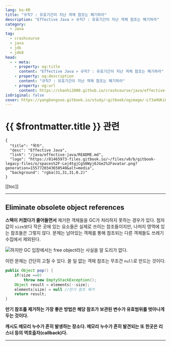 ```yaml
---
lang: ko-KR
title: "규칙7 : 유효기간이 지난 객체 참조는 폐기하라"
description: "Effective Java > 규칙7 : 유효기간이 지난 객체 참조는 폐기하라"
category: 
  - Java
tag: 
  - crashcourse
  - java
  - jdk
  - jdk8
head:
  - - meta:
    - property: og:title
      content: "Effective Java > 규칙7 : 유효기간이 지난 객체 참조는 폐기하라"
    - property: og:description
      content: "규칙7 : 유효기간이 지난 객체 참조는 폐기하라"
    - property: og:url
      content: https://chanhi2000.github.io/crashcourse/java/effective-java/07.html
isOriginal: false
cover: https://yangbongsoo.gitbook.io/study/~gitbook/ogimage/-Lf3aHUKi8T1aUZM7Y49
---
```


# {{ $frontmatter.title }} 관련

```component VPCard
{
  "title": "목차",
  "desc": "Effective Java",
  "link": "/java/effective-java/README.md",
  "logo": "https://81465973-files.gitbook.io/~/files/v0/b/gitbook-legacy-files/o/spaces%2F-Lej4tgjCgS0Wyj6JGe2%2Favatar.png?generation=1557720343650540&alt=media",
  "background": "rgba(31,31,31,0.2)"
}
```

[[toc]]

---

<SiteInfo
  name="객체의 생성과 삭제 | 양봉수 블로그"
  desc="객체를 만들어야하는 시점과 그 방법, 객체 생성을 피해야 하는 경우와 그 방법, 적절한 순간에 객체가 삭제되도록 보장하는 방법, 그리고 삭제 전에 반드시 이루어져야 하는 청소 작업들을 관리하는 방법을 살펴본다."
  url="https://yangbongsoo.gitbook.io/study/effective-java/creating_and_destroying_objects"
  logo="https://81465973-files.gitbook.io/~/files/v0/b/gitbook-legacy-files/o/spaces%2F-Lej4tgjCgS0Wyj6JGe2%2Favatar.png?generation=1557720343650540&alt=media"
  preview="https://yangbongsoo.gitbook.io/study/~gitbook/ogimage/-Lf3aHUKi8T1aUZM7Y49"/>

## Eliminate obsolete object references

**스택이 커졌다가 줄어들면서** 제거한 객체들을 GC가 처리하지 못하는 경우가 있다. 첨자 값이 `size`보다 작은 곳에 있는 요소들은 실제로 쓰이는 참조들이지만, 나머지 영역에 있는 참조들은 그렇지 않다. 문제는 남아있는 객체를 통해 참조되는 다른 객체들도 쓰레기 수집에서 제외된다.

![하지만 GC 입장에서는 free object라는 사실을 알 도리가 없다.](https://1371820085-files.gitbook.io/~/files/v0/b/gitbook-legacy-files/o/assets%2F-Lej4tgjCgS0Wyj6JGe2%2F-Lf3aFiJ5iI8PxEdUh03%2F-Lf3aT-IMlC59PxB14Mg%2Fstack.PNG?generation=1558076584419169&alt=media)

이런 문제는 간단히 고칠 수 있다. 쓸 일 없는 객체 참조는 무조건 `null`로 만드는 것이다.

```java
public Object pop() {
    if(size ==0)
        throw new EmptyStackException();
    Object result = elements[--size];
    elements[size] = null //만기 참조 제거
    return result;
}
```

**만기 참조를 제거하는 가장 좋은 방법은 해당 참조가 보관된 변수가 유효범위를 벗아나게 두는 것이다.**

**캐시도 메모리 누수가 흔히 발생하는 장소다. 메모리 누수가 흔히 발견되는 또 한곳은 리스너 등의 역호출자(callback)다.**

---

<TagLinks />

